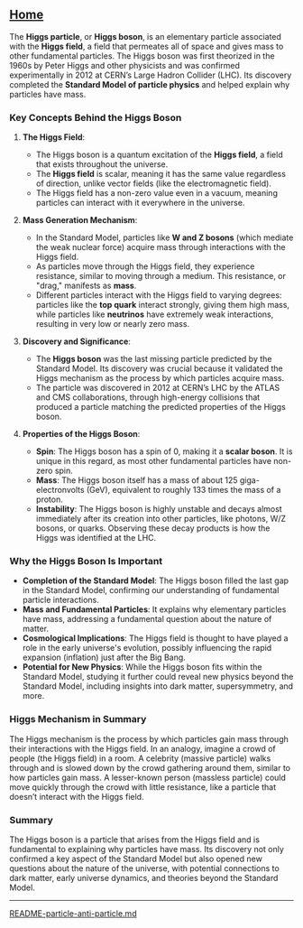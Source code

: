 [Home](https://t2m.io/VwvDcuw)
---

The **Higgs particle**, or **Higgs boson**, is an elementary particle associated with the **Higgs field**, a field that permeates all of space and gives mass to other fundamental particles. The Higgs boson was first theorized in the 1960s by Peter Higgs and other physicists and was confirmed experimentally in 2012 at CERN’s Large Hadron Collider (LHC). Its discovery completed the **Standard Model of particle physics** and helped explain why particles have mass.

### Key Concepts Behind the Higgs Boson

1. **The Higgs Field**:
   - The Higgs boson is a quantum excitation of the **Higgs field**, a field that exists throughout the universe.
   - The **Higgs field** is scalar, meaning it has the same value regardless of direction, unlike vector fields (like the electromagnetic field).
   - The Higgs field has a non-zero value even in a vacuum, meaning particles can interact with it everywhere in the universe.

2. **Mass Generation Mechanism**:
   - In the Standard Model, particles like **W and Z bosons** (which mediate the weak nuclear force) acquire mass through interactions with the Higgs field.
   - As particles move through the Higgs field, they experience resistance, similar to moving through a medium. This resistance, or "drag," manifests as **mass**.
   - Different particles interact with the Higgs field to varying degrees: particles like the **top quark** interact strongly, giving them high mass, while particles like **neutrinos** have extremely weak interactions, resulting in very low or nearly zero mass.

3. **Discovery and Significance**:
   - The **Higgs boson** was the last missing particle predicted by the Standard Model. Its discovery was crucial because it validated the Higgs mechanism as the process by which particles acquire mass.
   - The particle was discovered in 2012 at CERN’s LHC by the ATLAS and CMS collaborations, through high-energy collisions that produced a particle matching the predicted properties of the Higgs boson.

4. **Properties of the Higgs Boson**:
   - **Spin**: The Higgs boson has a spin of 0, making it a **scalar boson**. It is unique in this regard, as most other fundamental particles have non-zero spin.
   - **Mass**: The Higgs boson itself has a mass of about 125 giga-electronvolts (GeV), equivalent to roughly 133 times the mass of a proton.
   - **Instability**: The Higgs boson is highly unstable and decays almost immediately after its creation into other particles, like photons, W/Z bosons, or quarks. Observing these decay products is how the Higgs was identified at the LHC.

### Why the Higgs Boson Is Important

- **Completion of the Standard Model**: The Higgs boson filled the last gap in the Standard Model, confirming our understanding of fundamental particle interactions.
- **Mass and Fundamental Particles**: It explains why elementary particles have mass, addressing a fundamental question about the nature of matter.
- **Cosmological Implications**: The Higgs field is thought to have played a role in the early universe's evolution, possibly influencing the rapid expansion (inflation) just after the Big Bang.
- **Potential for New Physics**: While the Higgs boson fits within the Standard Model, studying it further could reveal new physics beyond the Standard Model, including insights into dark matter, supersymmetry, and more.

### Higgs Mechanism in Summary
The Higgs mechanism is the process by which particles gain mass through their interactions with the Higgs field. In an analogy, imagine a crowd of people (the Higgs field) in a room. A celebrity (massive particle) walks through and is slowed down by the crowd gathering around them, similar to how particles gain mass. A lesser-known person (massless particle) could move quickly through the crowd with little resistance, like a particle that doesn’t interact with the Higgs field.

### Summary

The Higgs boson is a particle that arises from the Higgs field and is fundamental to explaining why particles have mass. Its discovery not only confirmed a key aspect of the Standard Model but also opened new questions about the nature of the universe, with potential connections to dark matter, early universe dynamics, and theories beyond the Standard Model.

---

[README-particle-anti-particle.md](https://t2m.io/Db53X9Y)
